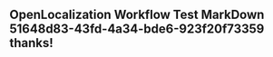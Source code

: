 <properties
ms.topic="hero-topic1"
ms.test1="hero-topic"
ms.test2="test"/>

## OpenLocalization Workflow Test MarkDown 51648d83-43fd-4a34-bde6-923f20f73359 thanks!
